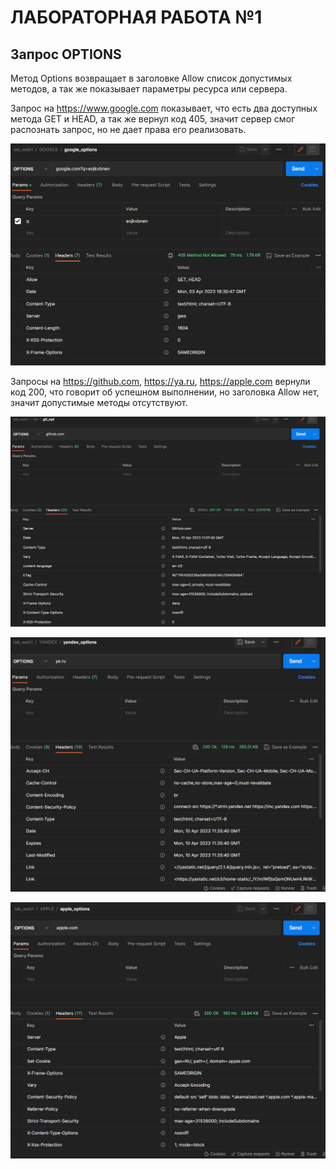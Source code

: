 ﻿# ЛАБОРАТОРНАЯ РАБОТА №1
## Запрос OPTIONS

Метод Options возвращает в заголовке Allow список допустимых методов, а так же показывает параметры ресурса или сервера.


Запрос на https://www.google.com показывает, что есть два доступных метода GET и HEAD, а так же вернул код 405, значит сервер смог распознать запрос, но не дает права его реализовать.

![](images/google_options.png/) 

Запросы на https://github.com, https://ya.ru, https://apple.com вернули код 200, что говорит об успешном выполнении, но заголовка Allow нет, значит допустимые методы отсутствуют.

![](images/git_opt.png/) 

![](images/ya_opt.png/) 

![](images/apl_opt.png/) 

